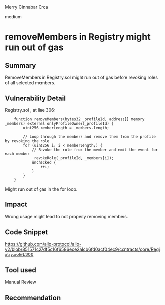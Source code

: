 Merry Cinnabar Orca

medium

# removeMembers in Registry might run out of gas
## Summary
RemoveMembers in Registry.sol might run out of gas before revoking roles of all selected members.

## Vulnerability Detail
Registry.sol , at line 306:
```solidity
    function removeMembers(bytes32 _profileId, address[] memory _members) external onlyProfileOwner(_profileId) {
        uint256 memberLength = _members.length;

        // Loop through the members and remove them from the profile by revoking the role
        for (uint256 i; i < memberLength;) {
            // Revoke the role from the member and emit the event for each member
            _revokeRole(_profileId, _members[i]);
            unchecked {
                ++i;
            }
        }
    }
```
Might run out of gas in the for loop.
## Impact
Wrong usage might lead to not properly removing members.

## Code Snippet
https://github.com/allo-protocol/allo-v2/blob/851571c27df5c16f6586ece2a1cb6fd0acf04ec9/contracts/core/Registry.sol#L306

## Tool used

Manual Review

## Recommendation
